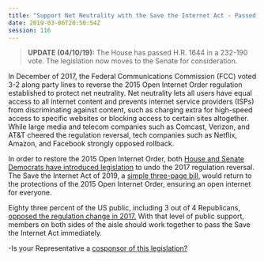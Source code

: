 ```yaml
---
title: "Support Net Neutrality with the Save the Internet Act - Passed House, Needs Senate Vote"
date: 2019-03-06T20:50:54Z
session: 116
---
```

>**UPDATE (04/10/19):** The House has passed H.R. 1644 in a 232-190 vote. The legislation now moves to the Senate for consideration. 

In December of 2017, the Federal Communications Commission (FCC) voted 3-2 along party lines to reverse the 2015 Open Internet Order regulation established to protect net neutrality. Net neutrality lets all users have equal access to all internet content and prevents internet service providers (ISPs) from discriminating against content, such as charging extra for high-speed access to specific websites or blocking access to certain sites altogether. While large media and telecom companies such as Comcast, Verizon, and AT&T cheered the regulation reversal, tech companies such as Netflix, Amazon, and Facebook strongly opposed rollback. 

In order to restore the 2015 Open Internet Order, both [House and Senate Democrats have introduced legislation](https://www.nbcnews.com/tech/tech-news/democrats-unveil-save-internet-act-restore-net-neutrality-laws-n980051) to undo the 2017 regulation reversal. The Save the Internet Act of 2019, a [simple three-page bill](https://twitter.com/SenMarkey/status/1103331524374605825), would return to the protections of the 2015 Open Internet Order, ensuring an open internet for everyone.

Eighty three percent of the US public, including 3 out of 4 Republicans, [opposed the regulation change in 2017.]( https://www.washingtonpost.com/news/the-switch/wp/2017/12/12/this-poll-gave-americans-a-detailed-case-for-and-against-the-fccs-net-neutrality-plan-the-reaction-among-republicans-was-striking/?utm_term=.b66263cd8976) With that level of public support, members on both sides of the aisle should work together to pass the Save the Internet Act immediately. 

-Is your Representative a [cosponsor of this legislation?](https://www.congress.gov/bill/116th-congress/house-bill/1644/cosponsors)
